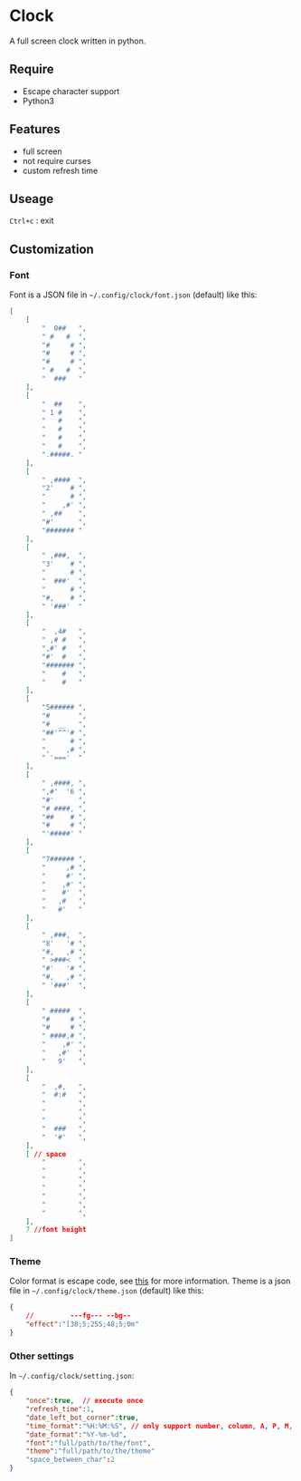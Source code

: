 # Clock

A full screen clock written in python.

## Require

- Escape character support
- Python3

## Features

- full screen
- not require curses
- custom refresh time

## Useage

`Ctrl+c` : exit

## Customization

### Font

Font is a JSON file in `~/.config/clock/font.json` (default) like this:

```json
[
    [
        "  0##   ",
        " #   #  ",
        "#     # ",
        "#     # ",
        "#     # ",
        " #   #  ",
        "  ###   "
    ],
    [
        "  ##    ",
        " 1 #    ",
        "   #    ",
        "   #    ",
        "   #    ",
        "   #    ",
        ".#####. "
    ],
    [
        " ,####  ",
        "2'    # ",
        "      # ",
        "    ,#' ",
        " ,##    ",
        "#'      ",
        "####### "
    ],
    [
        " ,###,  ",
        "3'    # ",
        "      # ",
        "  ###'  ",
        "      # ",
        "#,    # ",
        " '###'  "
    ],
    [
        "  ,4#   ",
        " ,# #   ",
        ",#' #   ",
        "#'  #   ",
        "####### ",
        "    #   ",
        "    #   "
    ],
    [
        "5###### ",
        "#       ",
        "#  __   ",
        "##'^^'# ",
        "      # ",
        ",    ,# ",
        " '==='  "
    ],
    [
        " ,####, ",
        ",#'  '6 ",
        "#'      ",
        "# ####, ",
        "##    # ",
        "#     # ",
        "'#####' "
    ],
    [
        "7###### ",
        "     ,# ",
        "     #' ",
        "    ,#' ",
        "    #'  ",
        "   ,#   ",
        "   #'   "
    ],
    [
        " ,###,  ",
        "8'   '# ",
        "#,   ,# ",
        " >###<  ",
        "#'   '# ",
        "#,   ,# ",
        " '###'  ",
    ],
    [
        " #####  ",
        "#     # ",
        "#     # ",
        " ####,# ",
        "    ,#' ",
        "   ,#'  ",
        "   9'   ",
    ],
    [
        "  ,#,   ",
        "  #:#   ",
        "        ",
        "        ",
        "        ",
        "  ###   ",
        "  '#'   ",
    ],
    [ // space
        "        ",
        "        ",
        "        ",
        "        ",
        "        ",
        "        ",
        "        ",
    ],
    7 //font height
]
```

### Theme

Color format is escape code, see [this](https://en.wikipedia.org/wiki/ANSI_escape_code#Colors) for more information.
Theme is a json file in `~/.config/clock/theme.json` (default) like this:

```json
{
    //         ---fg--- --bg--
    "effect":"[38;5;255;48;5;0m"
}
```

### Other settings

In `~/.config/clock/setting.json`:

```json
{
    "once":true,  // execute once
    "refresh_time":1,
    "date_left_bot_corner":true,
    "time_format":"%H:%M:%S", // only support number, column, A, P, M, space
    "date_format":"%Y-%m-%d",
    "font":"full/path/to/the/font",
    "theme":"full/path/to/the/theme"
    "space_between_char":2
}
```
